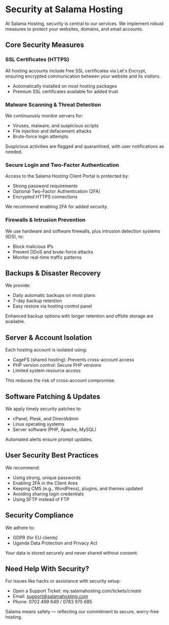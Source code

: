 # Security at Salama Hosting

At Salama Hosting, security is central to our services. We implement robust measures to protect your websites, domains, and email accounts.

## Core Security Measures

### SSL Certificates (HTTPS)
All hosting accounts include free SSL certificates via Let's Encrypt, ensuring encrypted communication between your website and its visitors.
- Automatically installed on most hosting packages
- Premium SSL certificates available for added trust

### Malware Scanning & Threat Detection
We continuously monitor servers for:
- Viruses, malware, and suspicious scripts
- File injection and defacement attacks
- Brute-force login attempts

Suspicious activities are flagged and quarantined, with user notifications as needed.

### Secure Login and Two-Factor Authentication
Access to the Salama Hosting Client Portal is protected by:
- Strong password requirements
- Optional Two-Factor Authentication (2FA)
- Encrypted HTTPS connections

We recommend enabling 2FA for added security.

### Firewalls & Intrusion Prevention
We use hardware and software firewalls, plus intrusion detection systems (IDS), to:
- Block malicious IPs
- Prevent DDoS and brute-force attacks
- Monitor real-time traffic patterns

## Backups & Disaster Recovery
We provide:
- Daily automatic backups on most plans
- 7-day backup retention
- Easy restore via hosting control panel

Enhanced backup options with longer retention and offsite storage are available.

## Server & Account Isolation
Each hosting account is isolated using:
- CageFS (shared hosting): Prevents cross-account access
- PHP version control: Secure PHP versions
- Limited system resource access

This reduces the risk of cross-account compromise.

## Software Patching & Updates
We apply timely security patches to:
- cPanel, Plesk, and DirectAdmin
- Linux operating systems
- Server software (PHP, Apache, MySQL)

Automated alerts ensure prompt updates.

## User Security Best Practices
We recommend:
- Using strong, unique passwords
- Enabling 2FA in the Client Area
- Keeping CMS (e.g., WordPress), plugins, and themes updated
- Avoiding sharing login credentials
- Using SFTP instead of FTP

## Security Compliance
We adhere to:
- GDPR (for EU clients)
- Uganda Data Protection and Privacy Act

Your data is stored securely and never shared without consent.

## Need Help With Security?
For issues like hacks or assistance with security setup:
- Open a Support Ticket: my.salamahosting.com/tickets/create
- Email: support@salamahosting.com
- Phone: 0702 499 649 / 0783 975 685

Salama means safety — reflecting our commitment to secure, worry-free hosting.